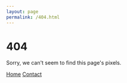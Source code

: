 ```yaml
---
layout: page
permalink: /404.html
---
```


# 404

Sorry, we can't seem to find this page's pixels.

<div class="mt3">
  <a href="{{ site.baseurl }}/" class="button button-blue button-big">Home</a>
  <a href="{{ site.baseurl }}/contact/" class="button button-blue button-big">Contact</a>
</div>
